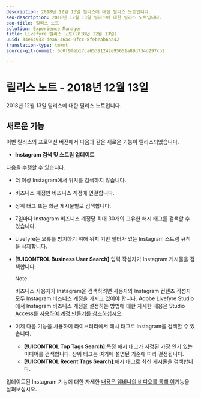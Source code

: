 ```yaml
---
description: 2018년 12월 13일 릴리스에 대한 릴리스 노트입니다.
seo-description: 2018년 12월 13일 릴리스에 대한 릴리스 노트입니다.
seo-title: 릴리스 노트
solution: Experience Manager
title: Livefyre 릴리스 노트(2018년 12월 13일)
uuid: 34e64943-dea6-46ac-9fcc-8febeab6aa42
translation-type: tm+mt
source-git-commit: 6d0f9feb17ca65391242e95651a89d734d297cb2

---
```



# 릴리스 노트 - 2018년 12월 13일

2018년 12월 13일 릴리스에 대한 릴리스 노트입니다.

## 새로운 기능

이번 릴리스의 프로덕션 버전에서 다음과 같은 새로운 기능이 릴리스되었습니다.

* **Instagram 검색 및 스트림 업데이트**

다음을 수행할 수 있습니다.

* 더 이상 Instagram에서 위치를 검색하지 않습니다.
* 비즈니스 계정만 비즈니스 계정에 연결합니다.
* 상위 태그 또는 최근 게시물별로 검색합니다.
* 7일마다 Instagram 비즈니스 계정당 최대 30개의 고유한 해시 태그를 검색할 수 있습니다.

* Livefyre는 오류를 방지하기 위해 위치 기반 필터가 있는 Instagram 스트림 규칙을 삭제합니다.
* **[!UICONTROL Business User Search]**:입력 작성자가 Instagram 게시물을 검색합니다.

   >[!NOTE]
   >
   >비즈니스 사용자가 Instagram을 검색하려면 사용자와 Instagram 컨텐츠 작성자 모두 Instagram 비즈니스 계정을 가지고 있어야 합니다. Adobe Livefyre Studio에서 Instagram 비즈니스 계정을 설정하는 방법에 대한 자세한 내용은 Studio Access를 [사용하여 계정 만들기를 참조하십시오](/help/using/c-users-creating-accounts-with-studio-access/t-configure-social-accout-instagram/c-about-instagram-accounts.md#c_about_instagram_accounts).

* 이제 다음 기능을 사용하여 라이브러리에서 해시 태그로 Instagram을 검색할 수 있습니다.

   * **[!UICONTROL Top Tags Search]**:특정 해시 태그가 지정된 가장 인기 있는 미디어를 검색합니다. 상위 태그는 여기에 설명된 기준에 따라 결정됩니다. [](https://developers.facebook.com/docs/instagram-api/reference/hashtag/top-media)
   * **[!UICONTROL Recent Tags Search]**:해시 태그로 최신 게시물을 검색합니다.

업데이트된 Instagram 기능에 대한 자세한 [내용은 웨비나의 비디오를 통해 이](https://youtu.be/wRkGc3obaOA)기능을 살펴보십시오.
